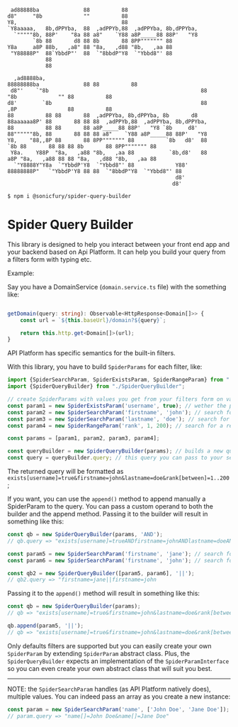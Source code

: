 ```

 ad88888ba              88          88
d8"     "8b             ""          88
Y8,                                 88
`Y8aaaaa,   8b,dPPYba,  88  ,adPPYb,88  ,adPPYba, 8b,dPPYba,
  `"""""8b, 88P'    "8a 88 a8"    `Y88 a8P_____88 88P'   "Y8
        `8b 88       d8 88 8b       88 8PP""""""" 88
Y8a     a8P 88b,   ,a8" 88 "8a,   ,d88 "8b,   ,aa 88
 "Y88888P"  88`YbbdP"'  88  `"8bbdP"Y8  `"Ybbd8"' 88
            88
            88

  ,ad8888ba,                                                 88888888ba              88 88          88
 d8"'    `"8b                                                88      "8b             "" 88          88
d8'        `8b                                               88      ,8P                88          88
88          88 88       88  ,adPPYba, 8b,dPPYba, 8b       d8 88aaaaaa8P' 88       88 88 88  ,adPPYb,88  ,adPPYba, 8b,dPPYba,
88          88 88       88 a8P_____88 88P'   "Y8 `8b     d8' 88""""""8b, 88       88 88 88 a8"    `Y88 a8P_____88 88P'   "Y8
Y8,    "88,,8P 88       88 8PP""""""" 88          `8b   d8'  88      `8b 88       88 88 88 8b       88 8PP""""""" 88
 Y8a.    Y88P  "8a,   ,a88 "8b,   ,aa 88           `8b,d8'   88      a8P "8a,   ,a88 88 88 "8a,   ,d88 "8b,   ,aa 88
  `"Y8888Y"Y8a  `"YbbdP'Y8  `"Ybbd8"' 88             Y88'    88888888P"   `"YbbdP'Y8 88 88  `"8bbdP"Y8  `"Ybbd8"' 88
                                                     d8'
                                                    d8'
```

```bash
$ npm i @sonicfury/spider-query-builder
```

# Spider Query Builder

This library is designed to help you interact between your front end app and your backend based on Api Platform. It can
help you build your query from a filters form with typing etc.

Example:

Say you have a DomainService (`domain.service.ts` file) with the something like:

```typescript

getDomain(query: string): Observable<HttpResponse<Domain[]>> {
    const url = `${this.baseUrl}/domain?${query}`;

    return this.http.get<Domain[]>(url);
}
```

API Platform has specific semantics for the built-in filters.

With this library, you have to build `SpiderParams` for each filter, like:

```typescript
import {SpiderSearchParam, SpiderExistsParam, SpiderRangeParam} from "./SpiderParam";
import {SpiderQueryBuilder} from "./SpiderQueryBuilder";

// create SpiderParams with values you get from your filters form on value change
const param1 = new SpiderExistsParam('username', true); // wether the property 'username' exists
const param2 = new SpiderSearchParam('firstname', 'john'); // search for a 'john' firstname
const param3 = new SpiderSearchParam('lastname', 'doe'); // search for a 'doe' lastname
const param4 = new SpiderRangeParam('rank', 1, 200); // search for a result with rank between 1 and 200

const params = [param1, param2, param3, param4];

const queryBuilder = new SpiderQueryBuilder(params); // builds a new query with '&' as default operand
const query = queryBuilder.query; // this query you can pass to your service

```

The returned query will be formatted as `exists[username]=true&firstname=john&lastname=doe&rank[between]=1..200`;

If you want, you can use the `append()` method to append manually a SpiderParam to the query. You can pass a custom
operand to both the builder and the append method. Passing it to the builder will result in something like this:

```typescript
const qb = new SpiderQueryBuilder(params, 'AND');
// qb.query => "exists[username]=trueANDfirstname=johnANDlastname=doeANDrank[between]=1..200"
```

```typescript
const param5 = new SpiderSearchParam('firstname', 'jane'); // search for a 'john' firstname
const param6 = new SpiderSearchParam('firstname', 'john'); // search for a 'doe' lastname

const qb2 = new SpiderQueryBuilder([param5, param6], '||');
// qb2.query => "firstname=jane||firstname=john
```

Passing it to the `append()` method will result in something like this:

```typescript
const qb = new SpiderQueryBuilder(params);
// qb => "exists[username]=true&firstname=john&lastname=doe&rank[between]=1..200"

qb.append(param5, '||');
// qb => "exists[username]=true&firstname=john&lastname=doe&rank[between]=1..200||firstname=jane"
```

Only defaults filters are supported but you can easily create your own `SpiderParam` by extending `SpiderParam` abstract
class. Plus, the `SpiderQueryBuilder` expects an implementation of the `SpiderParamInterface` so you can even create
your own abstract class that will suit you best.


---
NOTE: the `SpiderSearchParam` handles (as API Platform natively does), multiple values. You can indeed pass an array as you create a new instance:
```typescript
const param = new SpiderSearchParam('name', ['John Doe', 'Jane Doe']);
// param.query => "name[]=John Doe&name[]=Jane Doe"
```